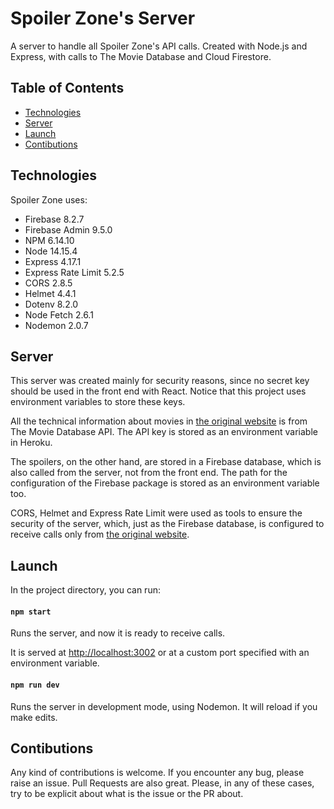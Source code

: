 # Spoiler Zone's Server

A server to handle all Spoiler Zone's API calls. Created with Node.js and Express, with calls to The Movie Database and Cloud Firestore.

## Table of Contents

* [Technologies](#Technologies)
* [Server](#Server)
* [Launch](#Launch)
* [Contibutions](#Contibutions)

## Technologies

Spoiler Zone uses:
* Firebase 8.2.7
* Firebase Admin 9.5.0
* NPM 6.14.10
* Node 14.15.4
* Express 4.17.1
* Express Rate Limit 5.2.5
* CORS 2.8.5
* Helmet 4.4.1
* Dotenv 8.2.0
* Node Fetch 2.6.1
* Nodemon 2.0.7

## Server

This server was created mainly for security reasons, since no secret key should be used in the front end with React. Notice that this project uses environment variables to store these keys.

All the technical information about movies in [the original website](https://almirleandro.github.io/spoilerzone/) is from The Movie Database API. The API key is stored as an environment variable in Heroku.

The spoilers, on the other hand, are stored in a Firebase database, which is also called from the server, not from the front end. The path for the configuration of the Firebase package is stored as an environment variable too.

CORS, Helmet and Express Rate Limit were used as tools to ensure the security of the server, which, just as the Firebase database, is configured to receive calls only from [the original website](https://almirleandro.github.io/spoilerzone/#/).

## Launch

In the project directory, you can run:

#### `npm start`

Runs the server, and now it is ready to receive calls.

It is served at [http://localhost:3002](http://localhost:3002) or at a custom port specified with an environment variable.

#### `npm run dev`

Runs the server in development mode, using Nodemon. It will reload if you make edits.

## Contibutions

Any kind of contributions is welcome. If you encounter any bug, please raise an issue. Pull Requests are also great. Please, in any of these cases, try to be explicit about what is the issue or the PR about.